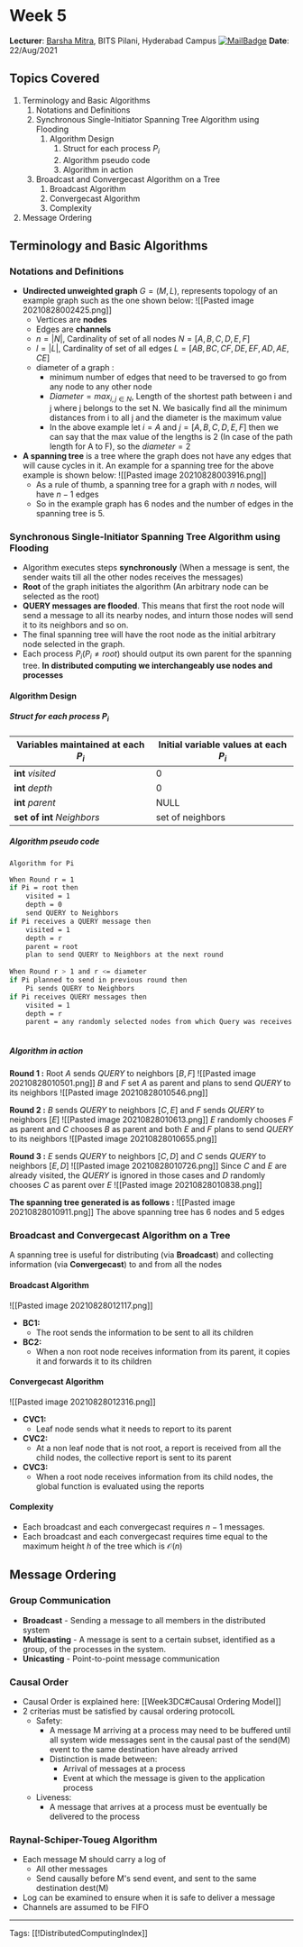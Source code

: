 # Week 5

**Lecturer**: [Barsha Mitra](http://a.impartus.com/#/profile/1985732), BITS Pilani, Hyderabad Campus
[![MailBadge](https://img.shields.io/badge/-barsha.mitra@hyderabad.bits--pilani.ac.in-EA4335?style=for-the-badge&logo=gmail&logoColor=white)](mailto:barsha.mitra@hyderabad.bits-pilani.ac.in)
**Date**: 22/Aug/2021

## Topics Covered

1. Terminology and Basic Algorithms
	1. Notations and Definitions
	2. Synchronous Single-Initiator Spanning Tree Algorithm using Flooding
		1. Algorithm Design
			1. Struct for each process $P_i$
			2. Algorithm pseudo code
			3. Algorithm in action
	3. Broadcast and Convergecast Algorithm on a Tree
		1. Broadcast Algorithm
		2. Convergecast Algorithm
		3. Complexity
2. Message Ordering

## Terminology and Basic Algorithms
### Notations and Definitions
- **Undirected unweighted graph** $G = (M, L)$, represents topology of an example graph such as the one shown below:
	![[Pasted image 20210828002425.png]]
	- Vertices are **nodes**
	- Edges are **channels**
	- $n = |N|$, Cardinality of set of all nodes $N = [A, B, C, D, E, F]$
	- $l = |L|$, Cardinality of set of all edges $L = [AB, BC, CF, DE, EF, AD, AE, CE]$
	- diameter of a graph :
		- minimum number of edges that need to be traversed to go from any node to any other node
		- $Diameter = max_{i, j \in N}$, Length of the shortest path between i and j where j belongs to the set N. We basically find all the minimum distances from i to all j and the diameter is the maximum value
		- In the above example let $i = A$ and $j = [A, B, C, D, E, F]$ then we can say that the max value of the lengths is 2 (In case of the path length for A to F), so the $diameter = 2$
- **A spanning tree** is a tree where the graph does not have any edges that will cause cycles in it. An example for a spanning tree for the above example is shown below:
 	![[Pasted image 20210828003916.png]]
	- As a rule of thumb, a spanning tree for a graph with $n$ nodes, will have $n - 1$ edges
	- So in the example graph has 6 nodes and the number of edges in the spanning tree is 5.

### Synchronous Single-Initiator Spanning Tree Algorithm using Flooding
- Algorithm executes steps **synchronously** (When a message is sent, the sender waits till all the other nodes receives the messages)
- **Root** of the graph initiates the algorithm (An arbitrary node can be selected as the root)
- **QUERY messages are flooded**. This means that first the root node will send a message to all its nearby nodes, and inturn those nodes will send it to its neighbors and so on.
- The final spanning tree will have the root node as the initial arbitrary node selected in the graph.
- Each process $P_i (P_i \ne root)$ should output its own parent for the spanning tree. **In distributed computing we interchangeably use nodes and processes**

#### Algorithm Design
##### Struct for each process $P_i$

| Variables maintained at each $P_i$ | Initial variable values at each $P_i$ |
| ---------------------------------- | ------------------------------------- |
| **int** *visited*                  | 0                                     |
| **int** *depth*                    | 0                                     |
| **int** *parent*                   | NULL                                  |
| **set of int** *Neighbors*         | set of neighbors                      |

##### Algorithm pseudo code
```bash
Algorithm for Pi

When Round r = 1
if Pi = root then
	visited = 1
	depth = 0
	send QUERY to Neighbors
if Pi receives a QUERY message then
	visited = 1
	depth = r
	parent = root
	plan to send QUERY to Neighbors at the next round
	
When Round r > 1 and r <= diameter
if Pi planned to send in previous round then
	Pi sends QUERY to Neighbors
if Pi receives QUERY messages then
	visited = 1
	depth = r
	parent = any randomly selected nodes from which Query was receives plan to send QUERY to Neighbors but not to any nodes from which send was received
	
```

##### Algorithm in action

**Round 1 :**
Root $A$ sends $QUERY$ to neighbors $[B, F]$
![[Pasted image 20210828010501.png]]
$B$ and $F$ set $A$ as parent and plans to send $QUERY$ to its neighbors
![[Pasted image 20210828010546.png]]

**Round 2 :**
$B$ sends $QUERY$ to neighbors $[C, E]$ and $F$ sends $QUERY$ to neighbors $[E]$
![[Pasted image 20210828010613.png]]
$E$ randomly chooses $F$ as parent and $C$ chooses $B$ as parent and both $E$ and $F$ plans to send $QUERY$ to its neighbors
![[Pasted image 20210828010655.png]]

**Round 3 :**
$E$ sends $QUERY$ to neighbors $[C, D]$ and $C$ sends $QUERY$ to neighbors $[E, D]$
![[Pasted image 20210828010726.png]]
Since $C$ and $E$ are already visited, the $QUERY$ is ignored in those cases and $D$ randomly chooses $C$ as parent over $E$
![[Pasted image 20210828010838.png]]

**The spanning tree generated is as follows :**
![[Pasted image 20210828010911.png]]
The above spanning tree has 6 nodes and 5 edges

### Broadcast and Convergecast Algorithm on a Tree
A spanning tree is useful for distributing (via **Broadcast**) and collecting information (via **Convergecast**) to and from all the nodes

#### Broadcast Algorithm
![[Pasted image 20210828012117.png]]
- **BC1:**
	-	The root sends the information to be sent to all its children
- **BC2:**
	- When a non root node receives information from its parent, it copies it and forwards it to its children

#### Convergecast Algorithm
![[Pasted image 20210828012316.png]]
- **CVC1:**
	-	Leaf node sends what it needs to report to its parent
- **CVC2:**
	- At a non leaf node that is not root, a report is received from all the child nodes, the collective report is sent to its parent
- **CVC3:**
	- When a root node receives information from its child nodes, the global function is evaluated using the reports

#### Complexity
- Each broadcast and each convergecast requires $n - 1$ messages.
- Each broadcast and each convergecast requires time equal to the maximum height $h$ of the tree which is $\mathcal{O}(n)$

## Message Ordering
### Group Communication
- **Broadcast** - Sending a message to all members in the distributed system
- **Multicasting** - A message is sent to a certain subset, identified as a group, of the processes in the system.
- **Unicasting** - Point-to-point message communication

### Causal Order
- Causal Order is explained here: [[Week3DC#Causal Ordering Model]]
- 2 criterias must be satisfied by causal ordering protocolL
	- Safety:
		- A message M arriving at a process may need to be buffered until all system wide messages sent in the causal past of the send(M) event to the same destination have already arrived
		- Distinction is made between:
			- Arrival of messages at a process
			- Event at which the message is given to the application process
	- Liveness:
		- A message that arrives at a process must be eventually be delivered to the process

### Raynal-Schiper-Toueg Algorithm
- Each message M should carry a log of
	- All other messages
	- Send causally before M's send event, and sent to the same destination dest(M)
- Log can be examined to ensure when it is safe to deliver a message
- Channels are assumed to be FIFO



---
Tags: [[!DistributedComputingIndex]]